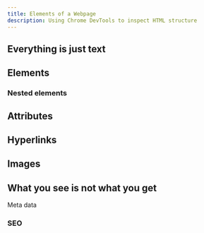 ```yaml
---
title: Elements of a Webpage
description: Using Chrome DevTools to inspect HTML structure
---
```




## Everything is just text

## Elements

### Nested elements

## Attributes

## Hyperlinks

## Images



## What you see is not what you get

Meta data

### SEO
